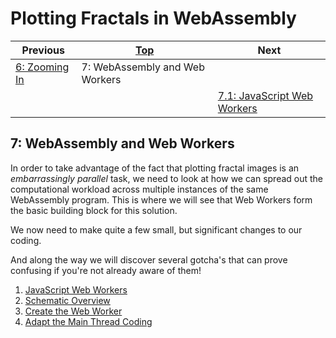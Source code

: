 # Plotting Fractals in WebAssembly

| Previous | [Top](/chriswhealy/plotting-fractals-in-webassembly) | Next
|---|---|---
| [6: Zooming In](/chriswhealy/FractalWASM/06%20Zoom%20Image/) | 7: WebAssembly and Web Workers |
| | | [7.1: JavaScript Web Workers](/chriswhealy/FractalWASM/07%20Web%20Workers/01/)

## 7: WebAssembly and Web Workers

In order to take advantage of the fact that plotting fractal images is an *embarrassingly parallel* task, we need to look at how we can spread out the computational workload across multiple instances of the same WebAssembly program.
This is where we will see that Web Workers form the basic building block for this solution.

We now need to make quite a few small, but significant changes to our coding.

And along the way we will discover several gotcha's that can prove confusing if you're not already aware of them!

1. [JavaScript Web Workers](./01/)
1. [Schematic Overview](./02/)
1. [Create the Web Worker](./03/)
1. [Adapt the Main Thread Coding](./04/)
